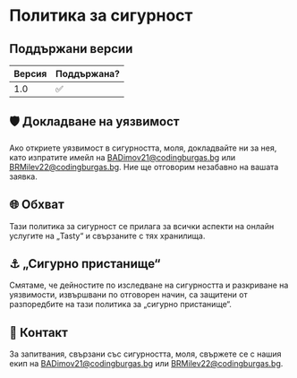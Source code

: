 # Политика за сигурност

## Поддържани версии

| Версия  | Поддържана?        |
| ------- | ------------------ |
| 1.0     |  ✅                |

## 🛡️ Докладване на уязвимост

Ако откриете уязвимост в сигурността, моля, докладвайте ни за нея, като изпратите имейл на BADimov21@codingburgas.bg или BRMilev22@codingburgas.bg. Ние ще отговорим незабавно на вашата заявка.

## 🌐 Обхват

Тази политика за сигурност се прилага за всички аспекти на онлайн услугите на „Tasty“ и свързаните с тях хранилища.

## ⚓ „Сигурно пристанище“

Смятаме, че дейностите по изследване на сигурността и разкриване на уязвимости, извършвани по отговорен начин, са защитени от разпоредбите на тази политика за „сигурно пристанище“.

## 📧 Контакт

За запитвания, свързани със сигурността, моля, свържете се с нашия екип на BADimov21@codingburgas.bg или BRMilev22@codingburgas.bg.
